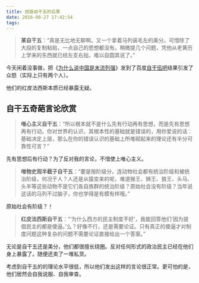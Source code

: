 ```yaml
---
title: 挑拨自干五的后果
date: 2016-08-27 17:42:54
tags:
---
```


>**某自干五**：“真是无比地无聊啊。又一个拿着马列装毛左的美分。可惜除了大段的复制粘贴，一点自己的思想都没有。稍微提几个问题，凭他从老黄历上学来的东西就已经左支右拙，难以自圆其说了。”

今天闲着没事做，把《[为什么说中国是末流列强](/2016/为什么说中国是末位列强/)》发到了百度[自干伍吧](http://tieba.baidu.com/f?ie=utf-8&kw=%E8%87%AA%E5%B9%B2%E4%BC%8D)结果引发了众怒（实际上只有两个人）。

他们的红皮法西斯本质已经暴露无疑。

<!-- more -->
## 自干五奇葩言论欣赏

>**唯心主义自干五**：“所以根本就不是什么先有行动再有思想，而是先有思想再有行动。你对世界的认识，其根本性的基础就是错误的，用你爱说的话：基础决定上层，那么在你的错误认识的基础上所堆砌起来的理论还有半分可靠性可言？”

先有思想后有行动？为了反对我的言论，不惜使上唯心主义。

>**唯物史观半截子自干五**：“要是按阶级分，连动物社会都有统治阶级和被统治阶级，何况于人？人还是从猿变来的呢，难道猴王、狮王、狼王、头马、头羊等这些动物不是它们各自族群的统治阶级？原始社会没有阶级？当年说这话的马列不过脑子，你也学得是有模有样哦。”

原始社会有阶级？！

>**红皮法西斯自干五**：“‘为什么西方的民主制度不好’，我能回答他们‘因为提倡民主的都是傻逼。’么？好像不行，还是需要论证。只有真正的傻逼才对制度问题这种复杂的问题不需要论证直接给出一个答案。”

无论是自干五还是美分，他们都很擅长绕圈。反对任何形式的政治民主已经在他们身上暴露了。随便还卖了一堆私货。

考虑到自干五的的理论水平很低，所以他们发出这样的言论很正常。更可怕的是，他们居然会自我说服、自我审查。
